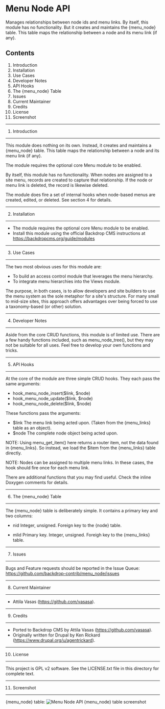 Menu Node API
=============

Manages relationships between node ids and menu links. By itself, this module
has no functionality. But it creates and maintains the {menu_node} table. This
table maps the relationship between a node and its menu link (if any).


Contents
--------

1. Introduction
2. Installation
3. Use Cases
4. Developer Notes
5. API Hooks
6. The {menu_node} Table
7. Issues
8. Current Maintainer
9. Credits
10. License
11. Screenshot


---------------
1. Introduction
---------------

This module does nothing on its own. Instead, it creates and maintains
a {menu_node} table. This table maps the relationship between a node
and its menu link (if any).

The module requires the optional core Menu module to be enabled.

By itself, this module has no functionality. When nodes are assigned to a
site menu, records are created to capture that relationship. If the node or
menu link is deleted, the record is likewise deleted.

The module does fire a set of internal hooks when node-based menus are
created, edited, or deleted.  See section 4 for details.

---------------
2. Installation
---------------

- The module requires the optional core Menu module to be enabled.
- Install this module using the official Backdrop CMS instructions at
https://backdropcms.org/guide/modules

------------
3. Use Cases
------------

The two most obvious uses for this module are:

- To build an access control module that leverages the menu hierarchy.
- To integrate menu hierarchies into the Views module.

The purpose, in both cases, is to allow developers and site builders to use
the menu system as the sole metaphor for a site's structure. For many
small to mid-size sites, this approach offers advantages over being
forced to use a taxonomy-based (or other) solution.

------------------
4. Developer Notes
------------------

Aside from the core CRUD functions, this module is of limited use. There
are a few handy functions included, such as menu_node_tree(), but they
may not be suitable for all uses. Feel free to develop your own functions
and tricks.

------------
5. API Hooks
------------

At the core of the module are three simple CRUD hooks. They each pass
the same arguments:

  - hook_menu_node_insert($link, $node)
  - hook_menu_node_update($link, $node)
  - hook_menu_node_delete($link, $node)

These functions pass the arguments:

  - $link
  The menu link being acted upon. (Taken from the {menu_links} table as an
  object).
  - $node
  The complete node object being acted upon.

NOTE: Using menu_get_item() here returns a router item, not the data
found in {menu_links}. So instead, we load the $item from the {menu_links}
table directly.

NOTE: Nodes can be assigned to multiple menu links. In these cases, the
hook should fire once for each menu link.

There are additional functions that you may find useful. Check the inline
Doxygen comments for details.

------------------------
6. The {menu_node} Table
------------------------

The {menu_node} table is deliberately simple. It contains a primary key
and two columns:

  - nid
  Integer, unsigned.
  Foreign key to the {node} table.
  
  - mlid
  Primary key. Integer, unsigned.
  Foreigh key to the {menu_links} table.

---------
7. Issues
---------

Bugs and Feature requests should be reported in the Issue Queue:
https://github.com/backdrop-contrib/menu_node/issues

---------------------
8. Current Maintainer
---------------------

- Attila Vasas (https://github.com/vasasa).

----------
9. Credits
----------

- Ported to Backdrop CMS by Attila Vasas (https://github.com/vasasa).
- Originally written for Drupal by Ken Rickard (https://www.drupal.org/u/agentrickard).

-----------
10. License
-----------

This project is GPL v2 software. See the LICENSE.txt file in this directory for
complete text.

--------------
11. Screenshot
--------------
{menu_node} table:
![Menu Node API {menu_node} table screenshot](https://github.com/backdrop-contrib/menu_node/blob/1.x-1.x/images/screenshot.png)